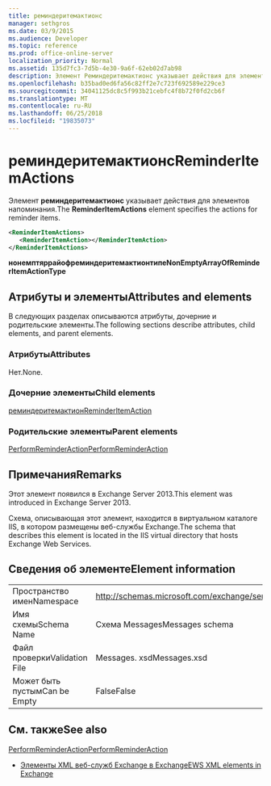 ```yaml
---
title: реминдеритемактионс
manager: sethgros
ms.date: 03/9/2015
ms.audience: Developer
ms.topic: reference
ms.prod: office-online-server
localization_priority: Normal
ms.assetid: 135d7fc3-7d5b-4e30-9a6f-62eb02d7ab98
description: Элемент Реминдеритемактионс указывает действия для элементов напоминания.
ms.openlocfilehash: b35bad0ed6fa56c82ff2e7c723f692589e229ce3
ms.sourcegitcommit: 34041125dc8c5f993b21cebfc4f8b72f0fd2cb6f
ms.translationtype: MT
ms.contentlocale: ru-RU
ms.lasthandoff: 06/25/2018
ms.locfileid: "19835073"
---
```

# <a name="reminderitemactions"></a><span data-ttu-id="6edb9-103">реминдеритемактионс</span><span class="sxs-lookup"><span data-stu-id="6edb9-103">ReminderItemActions</span></span>

<span data-ttu-id="6edb9-104">Элемент **реминдеритемактионс** указывает действия для элементов напоминания.</span><span class="sxs-lookup"><span data-stu-id="6edb9-104">The **ReminderItemActions** element specifies the actions for reminder items.</span></span> 
  
```XML
<ReminderItemActions>
   <ReminderItemAction></ReminderItemAction>
</ReminderItemActions>
```

 <span data-ttu-id="6edb9-105">**нонемптяррайофреминдеритемактионтипе**</span><span class="sxs-lookup"><span data-stu-id="6edb9-105">**NonEmptyArrayOfReminderItemActionType**</span></span>
## <a name="attributes-and-elements"></a><span data-ttu-id="6edb9-106">Атрибуты и элементы</span><span class="sxs-lookup"><span data-stu-id="6edb9-106">Attributes and elements</span></span>

<span data-ttu-id="6edb9-107">В следующих разделах описываются атрибуты, дочерние и родительские элементы.</span><span class="sxs-lookup"><span data-stu-id="6edb9-107">The following sections describe attributes, child elements, and parent elements.</span></span>
  
### <a name="attributes"></a><span data-ttu-id="6edb9-108">Атрибуты</span><span class="sxs-lookup"><span data-stu-id="6edb9-108">Attributes</span></span>

<span data-ttu-id="6edb9-109">Нет.</span><span class="sxs-lookup"><span data-stu-id="6edb9-109">None.</span></span>
  
### <a name="child-elements"></a><span data-ttu-id="6edb9-110">Дочерние элементы</span><span class="sxs-lookup"><span data-stu-id="6edb9-110">Child elements</span></span>

[<span data-ttu-id="6edb9-111">реминдеритемактион</span><span class="sxs-lookup"><span data-stu-id="6edb9-111">ReminderItemAction</span></span>](reminderitemaction.md)
  
### <a name="parent-elements"></a><span data-ttu-id="6edb9-112">Родительские элементы</span><span class="sxs-lookup"><span data-stu-id="6edb9-112">Parent elements</span></span>

[<span data-ttu-id="6edb9-113">PerformReminderAction</span><span class="sxs-lookup"><span data-stu-id="6edb9-113">PerformReminderAction</span></span>](performreminderaction.md)
  
## <a name="remarks"></a><span data-ttu-id="6edb9-114">Примечания</span><span class="sxs-lookup"><span data-stu-id="6edb9-114">Remarks</span></span>

<span data-ttu-id="6edb9-115">Этот элемент появился в Exchange Server 2013.</span><span class="sxs-lookup"><span data-stu-id="6edb9-115">This element was introduced in Exchange Server 2013.</span></span>
  
<span data-ttu-id="6edb9-116">Схема, описывающая этот элемент, находится в виртуальном каталоге IIS, в котором размещены веб-службы Exchange.</span><span class="sxs-lookup"><span data-stu-id="6edb9-116">The schema that describes this element is located in the IIS virtual directory that hosts Exchange Web Services.</span></span>
  
## <a name="element-information"></a><span data-ttu-id="6edb9-117">Сведения об элементе</span><span class="sxs-lookup"><span data-stu-id="6edb9-117">Element information</span></span>

|||
|:-----|:-----|
|<span data-ttu-id="6edb9-118">Пространство имен</span><span class="sxs-lookup"><span data-stu-id="6edb9-118">Namespace</span></span>  <br/> |http://schemas.microsoft.com/exchange/services/2006/messages  <br/> |
|<span data-ttu-id="6edb9-119">Имя схемы</span><span class="sxs-lookup"><span data-stu-id="6edb9-119">Schema Name</span></span>  <br/> |<span data-ttu-id="6edb9-120">Схема Messages</span><span class="sxs-lookup"><span data-stu-id="6edb9-120">Messages schema</span></span>  <br/> |
|<span data-ttu-id="6edb9-121">Файл проверки</span><span class="sxs-lookup"><span data-stu-id="6edb9-121">Validation File</span></span>  <br/> |<span data-ttu-id="6edb9-122">Messages. xsd</span><span class="sxs-lookup"><span data-stu-id="6edb9-122">Messages.xsd</span></span>  <br/> |
|<span data-ttu-id="6edb9-123">Может быть пустым</span><span class="sxs-lookup"><span data-stu-id="6edb9-123">Can be Empty</span></span>  <br/> |<span data-ttu-id="6edb9-124">False</span><span class="sxs-lookup"><span data-stu-id="6edb9-124">False</span></span>  <br/> |
   
## <a name="see-also"></a><span data-ttu-id="6edb9-125">См. также</span><span class="sxs-lookup"><span data-stu-id="6edb9-125">See also</span></span>



[<span data-ttu-id="6edb9-126">PerformReminderAction</span><span class="sxs-lookup"><span data-stu-id="6edb9-126">PerformReminderAction</span></span>](performreminderaction.md)


- [<span data-ttu-id="6edb9-127">Элементы XML веб-служб Exchange в Exchange</span><span class="sxs-lookup"><span data-stu-id="6edb9-127">EWS XML elements in Exchange</span></span>](ews-xml-elements-in-exchange.md)

